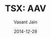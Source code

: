 ---
type: "report"
paper: "AAV_Vasant_Jain.pdf"
author: "Vasant Jain"
company: "Advantage Oil & Gas"
date: "2014-12-28"
summary: "Advantage Oil & Gas Ltd. (Advantage) is a pure play, upstream oil and gas exploration and production
company with a focused asset base and operation in the Montney resource play at Glacier, Alberta. The
current production breakdown of Advantage is 99% natural gas and 1% oil and NGLs."
title: "TSX: AAV"
---
